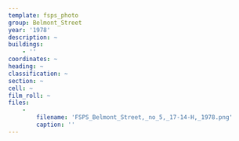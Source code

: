 ```yaml
---
template: fsps_photo
group: Belmont_Street
year: '1978'
description: ~
buildings:
    - ''
coordinates: ~
heading: ~
classification: ~
section: ~
cell: ~
film_roll: ~
files:
    -
        filename: 'FSPS_Belmont_Street,_no_5,_17-14-H,_1978.png'
        caption: ''
---
```

